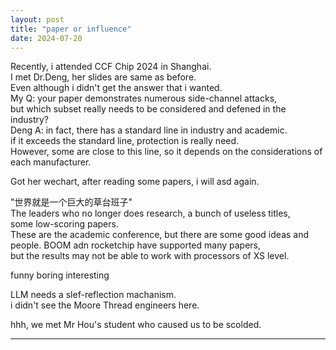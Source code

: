```yaml
---
layout: post
title: "paper or influence"
date: 2024-07-20
---
```


Recently, i attended CCF Chip 2024 in Shanghai.  
I met Dr.Deng, her slides are same as before.  
Even although i didn't get the answer that i wanted.  
My Q: your paper demonstrates numerous side-channel attacks,   
but which subset really needs to be considered and defened in the industry?  
Deng A: in fact, there has a standard line in industry and academic.   
if it exceeds the standard line, protection is really need.   
However, some are close to this line, so it depends on the considerations of each manufacturer.

Got her wechart, after reading some papers, i will asd again.  

"世界就是一个巨大的草台班子"    
The leaders who no longer does research, a bunch of useless titles,  
some low-scoring papers.   
These are the academic conference, but there are some good ideas and people.
BOOM adn rocketchip have supported many papers,  
but the results may not be able to work with processors of XS level.  

funny
boring
interesting

LLM needs a slef-reflection machanism.  
i didn't see the Moore Thread engineers here.  

hhh, we met Mr Hou's student who caused us to be scolded.  

---

